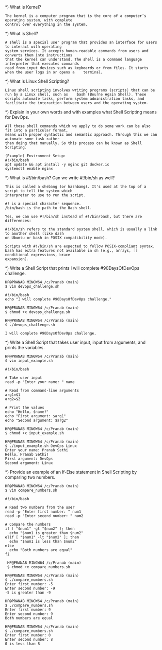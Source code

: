 *) What is Kernel?

    The kernel is a computer program that is the core of a computer’s operating system, with complete 
    control over everything in the system.

*) What is Shell?

    A shell is a special user program that provides an interface for users to interact with operating 
    system services. It accepts human-readable commands from users and converts them into instructions
    that the kernel can understand. The shell is a command language interpreter that executes commands
    read from input devices such as keyboards or from files. It starts when the user logs in or opens a    terminal.

*) What is Linux Shell Scripting?

    Linux shell scripting involves writing programs (scripts) that can be run by a Linux shell, such as    bash (Bourne Again Shell). These scripts automate tasks, perform system administration tasks, and 
    facilitate the interaction between users and the operating system.

*) Explain in your own words and with examples what Shell Scripting means for DevOps.

    All those shell commands which we apply to do some work can be also fit into a particular format,
    means with proper syntactic and semantic approach. Through this we can automate some task rather 
    than doing that manually. So this process can be known as Shell Scripting.
    
    (Example) Environment Setup:
    #!/bin/bash
    apt update && apt install -y nginx git docker.io
    systemctl enable nginx

*) What is #!/bin/bash? Can we write #!/bin/sh as well?

    This is called a shebang (or hashbang). It's used at the top of a script to tell the system which 
    interpreter to use to run the script.

    #! is a special character sequence.
    /bin/bash is the path to the Bash shell.
    
    Yes, we can use #!/bin/sh instead of #!/bin/bash, but there are differences:

    #!/bin/sh refers to the standard system shell, which is usually a link to another shell (like dash
    on Ubuntu or bash in POSIX compatibility mode).

    Scripts with #!/bin/sh are expected to follow POSIX-compliant syntax.
    bash has extra features not available in sh (e.g., arrays, [[ conditional expressions, brace 
    expansion).

*) Write a Shell Script that prints I will complete #90DaysOfDevOps challenge.
    
    HP@PRANAB MINGW64 /c/Pranab (main)
    $ vim devops_challenge.sh

    #!/bin/bash   
    echo "I will complete #90DaysOfDevOps challenge."

    HP@PRANAB MINGW64 /c/Pranab (main)
    $ chmod +x devops_challenge.sh

    HP@PRANAB MINGW64 /c/Pranab (main)
    $ ./devops_challenge.sh
    
    I will complete #90DaysOfDevOps challenge.

*) Write a Shell Script that takes user input, input from arguments, and prints the variables.

    HP@PRANAB MINGW64 /c/Pranab (main)
    $ vim input_example.sh

    #!/bin/bash

    # Take user input
    read -p "Enter your name: " name

    # Read from command-line arguments
    arg1=$1
    arg2=$2

    # Print the values
    echo "Hello, $name!"
    echo "First argument: $arg1"
    echo "Second argument: $arg2"

    HP@PRANAB MINGW64 /c/Pranab (main)
    $ chmod +x input_example.sh

    HP@PRANAB MINGW64 /c/Pranab (main)
    $ ./input_example.sh DevOps Linux
    Enter your name: Pranab Sethi
    Hello, Pranab Sethi!
    First argument: DevOps
    Second argument: Linux

*) Provide an example of an If-Else statement in Shell Scripting by comparing two numbers.

    HP@PRANAB MINGW64 /c/Pranab (main)
    $ vim compare_numbers.sh
    
    #!/bin/bash

    # Read two numbers from the user
    read -p "Enter first number: " num1
    read -p "Enter second number: " num2
    
    # Compare the numbers
    if [ "$num1" -gt "$num2" ]; then
      echo "$num1 is greater than $num2"
    elif [ "$num1" -lt "$num2" ]; then
      echo "$num1 is less than $num2"
    else
      echo "Both numbers are equal"
    fi
    
     HP@PRANAB MINGW64 /c/Pranab (main)
     $ chmod +x compare_numbers.sh

    HP@PRANAB MINGW64 /c/Pranab (main)
    $ ./compare_numbers.sh
    Enter first number: -5
    Enter second number: -9
    -5 is greater than -9
    
    HP@PRANAB MINGW64 /c/Pranab (main)
    $ ./compare_numbers.sh
    Enter first number: 9
    Enter second number: 9
    Both numbers are equal
    
    HP@PRANAB MINGW64 /c/Pranab (main)
    $ ./compare_numbers.sh
    Enter first number: 0
    Enter second number: 8
    0 is less than 8
